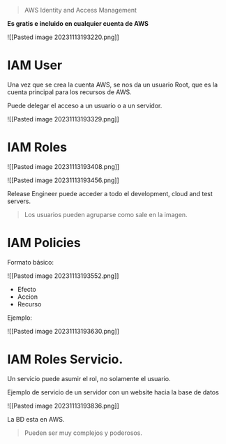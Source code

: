 > AWS Identity and Access Management

**Es gratis e incluido en cualquier cuenta de AWS**


![[Pasted image 20231113193220.png]]

# IAM User

Una vez que se crea la cuenta AWS, se nos da un usuario Root, que es la cuenta principal para los recursos de AWS.

Puede delegar el acceso a un usuario o a un servidor.

![[Pasted image 20231113193329.png]]

# IAM Roles

![[Pasted image 20231113193408.png]]

![[Pasted image 20231113193456.png]]

Release Engineer puede acceder a todo el development, cloud and test servers.

> Los usuarios pueden agruparse como sale en la imagen.

# IAM Policies

Formato básico:

![[Pasted image 20231113193552.png]]

* Efecto
* Accion
* Recurso

Ejemplo:

![[Pasted image 20231113193630.png]]

# IAM Roles Servicio.

Un servicio puede asumir el rol, no solamente el usuario.

Ejemplo de servicio de un servidor con un website hacia la base de datos

![[Pasted image 20231113193836.png]]

La BD esta en AWS.

> Pueden ser muy complejos y poderosos.


